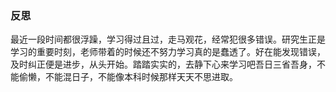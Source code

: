 ### 反思
 最近一段时间都很浮躁，学习得过且过，走马观花，经常犯很多错误。研究生正是学习的重要时刻，老师带着的时候还不努力学习真的是蠢透了。好在能发现错误，及时纠正便是进步，从头开始。踏踏实实的，去静下心来学习吧吾日三省吾身，不能偷懒，不能混日子，不能像本科时候那样天天不思进取。


